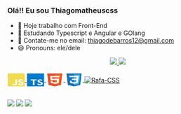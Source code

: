 ### Olá!! Eu sou Thiagomatheuscss

- 🔭 Hoje trabalho com Front-End 
- 🌱 Estudando Typescript e Angular e GOlang
- 💬 Contate-me no email: thiagodebarros12@gmail.com 
- 😄 Pronouns: ele/dele

<div align="center">
 <a href="https://github.com/THIAGOMATHEUSCSS">
 <img height="180em" src="https://github-readme-stats.vercel.app/api?username=THIAGOMATHEUSCSS&show_icons=true&theme=dracula&include_all_commits=true&count_private=true"/>
 <img height="180em" src="https://github-readme-stats.vercel.app/api/top-langs/?username=THIAGOMATHEUSCSS&layout=compact&langs_count=7&theme=dracula"/>
</div>
  
  
  <div style="display: inline_block"><br>
  <img align="center" alt="Rafa-Js" height="30" width="40" src="https://raw.githubusercontent.com/devicons/devicon/master/icons/javascript/javascript-plain.svg">
  <img align="center" alt="Rafa-Ts" height="30" width="40" src="https://raw.githubusercontent.com/devicons/devicon/master/icons/typescript/typescript-plain.svg">
  <img align="center" alt="Rafa-HTML" height="30" width="40" src="https://raw.githubusercontent.com/devicons/devicon/master/icons/html5/html5-original.svg">
  <img align="center" alt="Rafa-CSS" height="30" width="40" src="https://raw.githubusercontent.com/devicons/devicon/master/icons/css3/css3-original.svg">         
  <img align="center" alt="Rafa-CSS" height="30" width="40" src="https://cdn.jsdelivr.net/gh/devicons/devicon/icons/angularjs/angularjs-original.svg">
  
  ##
    
  <div>
  <a href="https://www.instagram.com/thiagomatheusbc "target="_blank"><img src="https://img.shields.io/badge/-Instagram-%23E4405F?    style=for-the-badge&logo=instagram&logoColor=white" target="_blank"></a>
  <a href="https://discord.gg/y2hafYv" target="_blank"><img src="https://img.shields.io/badge/Discord-7289DA?style=for-the-badge&logo=discord&logoColor=white"        target="_blank"></a> 
  <a href = "https://www.linkedin.com/in/thiago-matheus-367a32228"><img src="https://img.shields.io/badge/-Gmail-%23333?style=for-the-badge&logo=gmail&logoColor=white"  target="_blank"></a>
 
    
    
    
